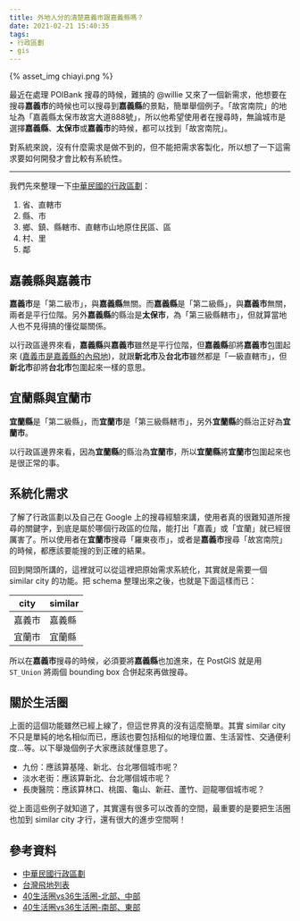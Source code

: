 ```yaml
---
title: 外地人分的清楚嘉義市跟嘉義縣嗎？
date: 2021-02-21 15:40:35
tags:
- 行政區劃
- gis
---
```


{% asset_img chiayi.png %}

最近在處理 POIBank 搜尋的時候，難搞的 @willie 又來了一個新需求，他想要在搜尋**嘉義市**的時候也可以搜尋到**嘉義縣**的景點，簡單舉個例子。「故宮南院」的地址為「嘉義縣太保市故宮大道888號」，所以他希望使用者在搜尋時，無論城市是選擇**嘉義縣**、**太保市**或**嘉義市**的時候，都可以找到「故宮南院」。

對系統來說，沒有什麼需求是做不到的，但不能把需求客製化，所以想了一下這需求要如何開發才會比較有系統性。

---

我們先來整理一下[中華民國的行政區劃](https://zh.wikipedia.org/wiki/%E4%B8%AD%E8%8F%AF%E6%B0%91%E5%9C%8B%E8%A1%8C%E6%94%BF%E5%8D%80%E5%8A%83)：

1. 省、直轄市
2. 縣、市
3. 鄉、鎮、縣轄市、直轄市山地原住民區、區
4. 村、里
5. 鄰

## 嘉義縣與嘉義市

**嘉義市**是「第二級市」，與**嘉義縣**無關。而**嘉義縣**是「第二級縣」，與**嘉義市**無關，兩者是平行位階。另外**嘉義縣**的縣治是**太保市**，為「第三級縣轄市」，但就算當地人也不見得搞的懂從屬關係。

以行政區邊界來看，**嘉義縣**與**嘉義市**雖然是平行位階，但**嘉義縣**卻將**嘉義市**包圍起來 ([嘉義市是嘉義縣的內飛地](https://zh.wikipedia.org/wiki/%E5%8F%B0%E7%81%A3%E9%A3%9B%E5%9C%B0%E5%88%97%E8%A1%A8))，就跟**新北市**及**台北市**雖然都是「一級直轄市」，但**新北市**卻將**台北市**包圍起來一樣的意思。

## 宜蘭縣與宜蘭市

**宜蘭縣**是「第二級縣」，而**宜蘭市**是「第三級縣轄市」，另外**宜蘭縣**的縣治正好為**宜蘭市**。

以行政區邊界來看，因為**宜蘭縣**的縣治為**宜蘭市**，所以**宜蘭縣**將**宜蘭市**包圍起來也是很正常的事。

## 系統化需求

了解了行政區劃以及自己在 Google 上的搜尋經驗來講，使用者真的很難知道所搜尋的關鍵字，到底是屬於哪個行政區的位階，能打出「嘉義」或「宜蘭」就已經很厲害了。所以使用者在**宜蘭市**搜尋「羅東夜市」，或者是**嘉義市**搜尋「故宮南院」的時候，都應該要能搜的到正確的結果。

回到開頭所講的，這裡就可以從這裡把原始需求系統化，其實就是需要一個 similar city 的功能。把 schema 整理出來之後，也就是下面這樣而已：

| city  | similar |
| ----- | ------- |
| 嘉義市 | 嘉義縣   |
| 宜蘭市 | 宜蘭縣   |

所以在**嘉義市**搜尋的時候，必須要將**嘉義縣**也加進來，在 PostGIS 就是用 `ST_Union` 將兩個 bounding box 合併起來再做搜尋。

## 關於生活圈

上面的這個功能雖然已經上線了，但這世界真的沒有這麼簡單。其實 similar city 不只是單純的地名相似而已，應該也要包括相似的地理位置、生活習性、交通便利度...等。以下舉幾個例子大家應該就懂意思了。

* 九份：應該算基隆、新北、台北哪個城市呢？
* 淡水老街：應該算新北、台北哪個城市呢？
* 長庚醫院：應該算林口、桃園、龜山、新莊、蘆竹、迴龍哪個城市呢？

從上面這些例子就知道了，其實還有很多可以改善的空間，最重要的是要把生活圈也加到 similar city 才行，還有很大的進步空間啊！

## 參考資料

* [中華民國行政區劃](https://zh.wikipedia.org/wiki/%E4%B8%AD%E8%8F%AF%E6%B0%91%E5%9C%8B%E8%A1%8C%E6%94%BF%E5%8D%80%E5%8A%83)
* [台灣飛地列表](https://zh.wikipedia.org/wiki/%E5%8F%B0%E7%81%A3%E9%A3%9B%E5%9C%B0%E5%88%97%E8%A1%A8)
* [40生活圈vs36生活圈-北部、中部](https://www.ptt.cc/bbs/Geography/M.1358421417.A.681.html)
* [40生活圈vs36生活圈-南部、東部](https://www.ptt.cc/bbs/Geography/M.1358421607.A.676.html)